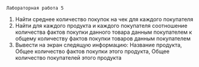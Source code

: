 ```
Лабораторная работа 5
```
1. Найти среднее количество покупок на чек для каждого покупателя
2. Найти для каждого продукта и каждого покупателя соотношение количества фактов покупки данного товара данным покупателем к общему количеству фактов покупки товаров данным покупателем
3. Вывести на экран следящую информацию: Название продукта, Общее количество фактов покупки этого продукта, Общее количество покупателей этого продукта